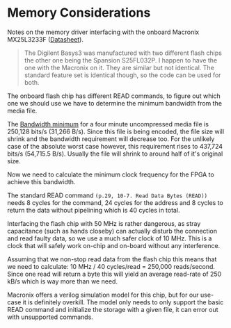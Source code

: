 # Memory Considerations

Notes on the memory driver interfacing with the onboard Macronix MX25L3233F ([Datasheet](https://www.macronix.com/Lists/Datasheet/Attachments/8933/MX25L3233F,%203V,%2032Mb,%20v1.7.pdf)).

> The Digilent Basys3 was manufactured with two different flash chips the other one being the Spansion S25FL032P. I happen to have the one with the Macronix on it. They are similar but not identical. The standard feature set is identical though, so the code can be used for both.

The onboard flash chip has different READ commands, to figure out which one we should use we have to determine
the minimum bandwidth from the media file.

The [Bandwidth minimum](media.md#goals) for a four minute uncompressed media file is 250,128 bits/s (31,266 B/s). Since this file is being encoded,
the file size will shrink and the bandwidth requirement will decrease too.
For the unlikely case of the absolute worst case however, this requirement
rises to 437,724 bits/s (54,715.5 B/s).
Usually the file will shrink to around half of it's original size.

Now we need to calculate the minimum clock frequency for the FPGA to achieve this bandwidth.

The standard READ command `(p.29, 10-7. Read Data Bytes (READ))` needs 8 cycles for the command, 24 cycles for the address and 8 cycles to return the data without pipelining which is 40 cycles in total.

Interfacing the flash chip with 50 MHz is rather dangerous, as stray capacitance (such as hands closeby) can actually disturb the connection and read faulty data, so we use a much safer clock of 10 MHz.
This is a clock that will safely work on-chip and on-board without any interference.

Assuming that we non-stop read data from the flash chip this means that we need to calculate: 10 MHz / 40 cycles/read = 250,000 reads/second.
Since one read will return a byte this will yield an average read-rate of 250 kB/s which is way more than we need.

Macronix offers a verilog simulation model for this chip, but for our use-case it is definitely overkill.
The model only needs to only support the basic READ command and initialize the storage with a given file, it can error out with unsupported commands.
